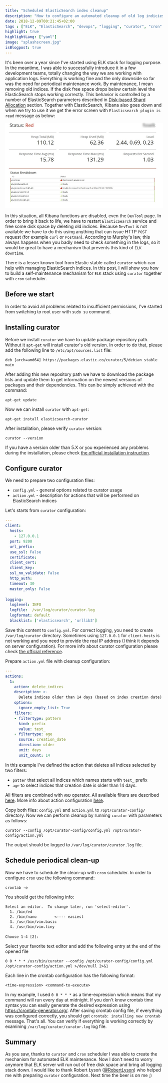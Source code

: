 ```yaml
---
title: "Scheduled ElasticSearch index cleanup"
description: "How to configure an automated cleanup of old log indicies in ELK"
date: 2018-12-09T00:21:45+02:00
tags : ["ELK", "ElasticSearch", "devops", "logging", "curator", "cron" ]
highlight: true
highlightLang: ["yaml"]
image: "splashscreen.jpg"
isBlogpost: true
---
```



It's been over a year since I've started using ELK stack for logging purpose. In the meantime, I was able to successfully introduce it in a few development teams, totally changing the way we are working with application logs. Everything is working fine and the only downside so far was the need for periodical maintenance work. By maintenance, I mean removing old indices. If the disk free space drops below certain level the ElasticSearch stops working correctly. This behavior is controlled by a number of ElasticSearch parameters described in  [Disk-based Shard Allocation](https://www.elastic.co/guide/en/elasticsearch/reference/current/disk-allocator.html) section. Together with ElasticSearch, Kibana also goes down and when we try to use it we get the error screen with `Elasticsearch plugin is read` message as below:

![broken elastic](elastic_is_down.jpg)

In this situation, all Kibana functions are disabled, even the `DevTool` page. In order to bring it back to life, we have to restart `ElasticSearch` service and free some disk space by deleting old indices. Because `DevTool` is not available we have to do this using anything that can issue HTTP `POST` request (for example `curl` or `Postman`). According to Murphy's law, this always happens when you badly need to check something in the logs, so it would be great to have a mechanism that prevents this kind of `ELK downtime`.

There is a lesser known tool from Elastic stable called `curator` which can help with managing ElasticSearch indices. In this post, I will show you how to build a self-maintenance mechanism for `ELK` stack using `curator` together with `cron` scheduler.


## Before we start
In order to avoid all problems related to insufficient permissions, I've started from switching to root user with `sudo su` command.

## Installing curator

Before we install `curator` we have to update package repository path. Without it `apt-get` will install curator's old version. In order to do that, please add the following line to `/etc/apt/sources.list` file:

```plaintext
deb [arch=amd64] https://packages.elastic.co/curator/5/debian stable main
```

After adding this new repository path we have to download the package lists and update them to get information on the newest versions of packages and their dependencies. This can be simply achieved with the command:

```shell
apt-get update
```

Now we can install `curator` with `apt-get`:

```shell
apt-get install elasticsearch-curator
```

After installation, please verify `curator` version:

```shell
curator --version
```
If you have a version older than 5.X or you experienced any problems during the installation, please check [the official installation instruction](https://www.elastic.co/guide/en/elasticsearch/client/curator/current/apt-repository.html).


## Configure curator
We need to prepare two configuration files:

- `config.yml` - general options related to curator usage
- `action.yml` -  description for actions that will be performed on ElasticSearch indices

Let's starts from  `curator` configuration:

```yaml
---
client:
  hosts:
    - 127.0.0.1
  port: 9200
  url_prefix:
  use_ssl: False
  certificate:
  client_cert:
  client_key:
  ssl_no_validate: False
  http_auth:
  timeout: 30
  master_only: False

logging:
  loglevel: INFO
  logfile:  /var/log/curator/curator.log
  logformat: default
  blacklist: ['elasticsearch', 'urllib3']
```
Save this content to `config.yml`. For correct logging, you need to create `/var/log/curator` directory.
Sometimes using `127.0.0.1` for `client.hosts` is not working and you need to provide the real IP address (I think it depends on server configuration).  For more info about curator configuration please check [the official reference](https://www.elastic.co/guide/en/elasticsearch/client/curator/5.x/configfile.html).


Prepare `action.yml` file with cleanup configuration:

```yaml
---
actions:
  1:
    action: delete_indices
    description: >-
      Delete indices older than 14 days (based on index creation date)
    options:
      ignore_empty_list: True
    filters:
    - filtertype: pattern
      kind: prefix
      value: test_
    - filtertype: age
      source: creation_date
      direction: older
      unit: days
      unit_count: 14

```

In this example I've defined the action that deletes all indices selected by two filters: 

- `patter` that select all indices which names starts with `test_` prefix 
- `age` to select indices that creation date is older than 14 days. 

All filters are combined with `AND` operator. All available filters are described [here](https://www.elastic.co/guide/en/elasticsearch/client/curator/5.x/filters.html).  More info about action configuration [here](https://www.elastic.co/guide/en/elasticsearch/client/curator/5.x/actions.html). 


Copy both files: `config.yml` and `action.yml` to `/opt/curator-config/` directory. Now we can perform cleanup by running `curator` with parameters as follows:

```shell
curator --config /opt/curator-config/config.yml /opt/curator-config/action.yml
```

The output should be logged to `/var/log/curator/curator.log` file.

## Schedule periodical clean-up

Now we have to schedule the clean-up with `cron` scheduler. In order to configure `cron` use the following command:

```shell
crontab -e
```

You should get the following info:

```shell
Select an editor.  To change later, run 'select-editor'.
  1. /bin/ed
  2. /bin/nano        <---- easiest
  3. /usr/bin/vim.basic
  4. /usr/bin/vim.tiny

Choose 1-4 [2]:
```

Select your favorite text editor and add the following entry at the end of the opened file

```shell
0 0 * * * /usr/bin/curator --config /opt/curator-config/config.yml /opt/curator-config/action.yml >/dev/null 2>&1
```

Each line in the crontab configuration has the following format:

```
<time-expression> <command-to-execute>
```

In my example, I used `0 0 * * *` as a time-expression which means that my command will run every day at midnight. If you don't know crontab time syntax you can easily generate the desired expression using https://crontab-generator.org/. After saving crontab config file, if everything was configured correctly, you should get `crontab: installing new crontab` message. That's all. You can verify if everything is working correctly by examining `/var/log/curator/curator.log`  log file.


## Summary
As you saw, thanks to `curator` and `cron` scheduler I was able to create the mechanism for automated ELK maintenance. Now I don't need to worry anymore that ELK server will run out of free disk space and bring all logging stack down. I would like to thank Robert Łysoń ([@RobertLyson](https://twitter.com/RobertLyson)) who helped me with preparing  `curator` configuration. Next time the beer is on me ;)